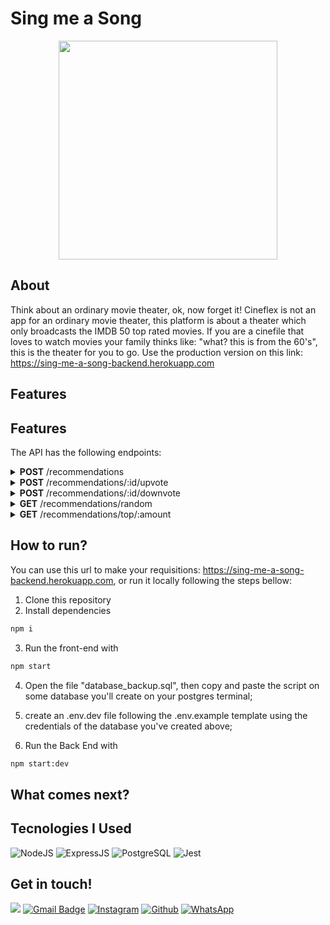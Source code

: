 # Sing me a Song
<p align="center" >
 <img src = "https://user-images.githubusercontent.com/87671165/144729793-8aadf069-cdfa-4d51-89b5-17ebb9588b27.gif" height = "350px"/>
</p>

## About

Think about an ordinary movie theater, ok, now forget it! Cineflex is not an app for an ordinary movie theater, this platform is about a theater which only broadcasts the IMDB 50 top rated movies. If you are a cinefile that loves to watch movies your family thinks like: "what? this is from the 60's", this is the theater for you to go. Use the production version on this link: https://sing-me-a-song-backend.herokuapp.com


## Features

## Features

The API has the following endpoints:

<details>
    <summary><strong>POST</strong>  /recommendations</summary>
    
* Adds a new music recommendation. The requisition has to follow the pattern bellow:
    
    ```json
    {
    	"name": "PingFong - Baby Shark",
    	"youtubeLink": "https://www.youtube.com/watch?v=XqZsoesa55w",
    }
    ```
    
    - Validation
        - `name` is a mandatory string
        - `youtubeLink` must be a youtube domain link
    - Return
        - Returns the JSON of the music you've registered:
            ```json
            {
              "id": 5,
              "name": "PingFong - Baby Shark",
              "score": 0,
              "youtubeLink": "https://www.youtube.com/watch?v=XqZsoesa55w"
            }
            ```
</details> 

<details>
    <summary><strong>POST</strong>  /recommendations/:id/upvote</summary>
    
- Adds a point to the score of the recommendation you've chosen.
- Returns the recommendation with the new score
</details> 

<details>
    <summary><strong>POST</strong> /recommendations/:id/downvote</summary>
    
- Remove a point of the recommendation you've chosen.
- If the score gets bellow -5, the recommendation'll be deleted.
- Returns the recommendation with the new score
</details>

<details>
    <summary><strong>GET</strong> /recommendations/random</summary>
    
> Receives a random recommendation based on the algorithm bellow:
- **70% of the times**: a music which score is above 10 will be recommended randomly;
- **30% of the times**: a música which score is between -5 e 10 (included) will be recommended randomly;
- In case there are only above 10 scores or only bellow or equal to 10 scores, any music will be recommended;
- In case there are no musics on the database, a statusCode 404 will be returned;

- The answer will follow the pattern bellow:

         ```json
            {
              "id": 5,
              "name": "PingFong - Baby Shark",
              "score": 230,
              "youtubeLink": "https://www.youtube.com/watch?v=XqZsoesa55w"
            }
            ```
</details>


<details>
    <summary><strong>GET</strong> /recommendations/top/:amount</summary>
    
> Returns the musics with the highest scores. Returns the top x(`:amount` parameter of the endpoint) musics, sorted by score
(highest first)
    
            [
                {
                  "id": 5,
                  "name": "PingFong - Baby Shark",
                  "score": 230,
                  "youtubeLink": "https://www.youtube.com/watch?v=XqZsoesa55w"
                },
                {
                    "id": 12,
                    "name": "George Michael - Careless Whispers",
                    "youtubeLink": "https://www.youtube.com/watch?v=izGwDsrQ1eQ",
                    "score": 112
                },
                ...
            ]
</details>


## How to run?

You can use this url to make your requisitions: https://sing-me-a-song-backend.herokuapp.com, or run it locally following the steps bellow:

1. Clone this repository
2. Install dependencies
```bash
npm i
```
3. Run the front-end with
```bash
npm start
```
4. Open the file "database_backup.sql", then copy and paste the script on some database you'll create on your postgres terminal;

5. create an .env.dev file following the .env.example template using the credentials of the database you've created above;

6. Run the Back End with
```bash
npm start:dev
```

## What comes next?

## Tecnologies I Used

![NodeJS](https://img.shields.io/badge/Node.js-43853D?style=flat-square&logo=node.js&logoColor=white)
![ExpressJS](https://img.shields.io/badge/Express.js-404D59?style=flat-square&logo=express&logoColor=white)
![PostgreSQL](https://img.shields.io/badge/PostgreSQL-316192?style=flat-square&logo=postgresql&logoColor=white)
![Jest](https://img.shields.io/badge/Jest-C21325?style=flat-square&logo=jest&logoColor=white)

## Get in touch!
[<img src="https://img.shields.io/badge/LinkedIn-0077B5?style=for-the-badge&logo=linkedin&logoColor=white" />](https://www.linkedin.com/in/pina-pedrolucas)
[![Gmail Badge](https://img.shields.io/badge/Gmail-D14836?style=for-the-badge&logo=gmail&logoColor=white)](mailto:pedrolucaspina22@gmail.com)
[![Instagram](https://img.shields.io/badge/Instagram-E4405F?style=for-the-badge&logo=instagram&logoColor=white)](https://www.instagram.com/pedrolpin4/)
[![Github](https://img.shields.io/badge/GitHub-100000?style=for-the-badge&logo=github&logoColor=white)](https://github.com/pedrolpin4)
[![WhatsApp](https://img.shields.io/badge/WhatsApp-25D366?style=for-the-badge&logo=whatsapp&logoColor=white)](https://api.whatsapp.com/send?phone=5521967431453&text=Olá,%20meu%20amigo!)
